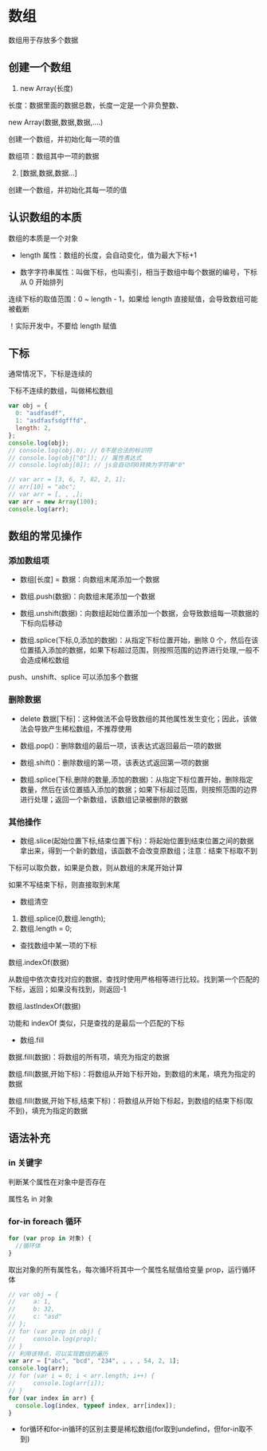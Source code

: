 # 数组

数组用于存放多个数据

## 创建一个数组

1. new Array(长度)

长度：数据里面的数据总数，长度一定是一个非负整数、

new Array(数据,数据,数据,....)

创建一个数组，并初始化每一项的值

数组项：数组其中一项的数据

2. [数据,数据,数据...]

创建一个数组，并初始化其每一项的值

## 认识数组的本质

数组的本质是一个对象

- length 属性：数组的长度，会自动变化，值为最大下标+1

- 数字字符串属性：叫做下标，也叫索引，相当于数组中每个数据的编号，下标从 0 开始排列

连续下标的取值范围：0 ~ length - 1，如果给 length 直接赋值，会导致数组可能被截断

！实际开发中，不要给 length 赋值

## 下标

通常情况下，下标是连续的

下标不连续的数组，叫做稀松数组

```js
var obj = {
  0: "asdfasdf",
  1: "asdfasfsdgfffd",
  length: 2,
};
console.log(obj);
// console.log(obj.0); // 0不是合法的标识符
// console.log(obj["0"]); // 属性表达式
// console.log(obj[0]); // js会自动将0转换为字符串"0"
```

```js
// var arr = [3, 6, 7, 82, 2, 1];
// arr[10] = "abc";
// var arr = [, , ,];
var arr = new Array(100);
console.log(arr);
```

## 数组的常见操作

### 添加数组项

- 数组[长度] = 数据：向数组末尾添加一个数据

- 数组.push(数据)：向数组末尾添加一个数据

- 数组.unshift(数据)：向数组起始位置添加一个数据，会导致数组每一项数据的下标向后移动

- 数组.splice(下标,0,添加的数据)：从指定下标位置开始，删除 0 个，然后在该位置插入添加的数据，如果下标超过范围，则按照范围的边界进行处理,一般不会造成稀松数组

push、unshift、splice 可以添加多个数据

### 删除数据

- delete 数据[下标]：这种做法不会导致数组的其他属性发生变化；因此，该做法会导致产生稀松数组，不推荐使用

- 数组.pop()：删除数组的最后一项，该表达式返回最后一项的数据

- 数组.shift()：删除数组的第一项，该表达式返回第一项的数据

- 数组.splice(下标,删除的数量,添加的数据)：从指定下标位置开始，删除指定数量，然后在该位置插入添加的数据；如果下标超过范围，则按照范围的边界进行处理；返回一个新数组，该数组记录被删除的数据

### 其他操作

- 数组.slice(起始位置下标,结束位置下标)：将起始位置到结束位置之间的数据拿出来，得到一个新的数组，该函数不会改变原数组；注意：结束下标取不到

下标可以取负数，如果是负数，则从数组的末尾开始计算

如果不写结束下标，则直接取到末尾

- 数组清空

1. 数组.splice(0,数组.length);
2. 数组.length = 0;

- 查找数组中某一项的下标

数组.indexOf(数据)

从数组中依次查找对应的数据，查找时使用严格相等进行比较。找到第一个匹配的下标，返回；如果没有找到，则返回-1

数组.lastIndexOf(数据)

功能和 indexOf 类似，只是查找的是最后一个匹配的下标

- 数组.fill

数据.fill(数据)：将数组的所有项，填充为指定的数据

数组.fill(数据,开始下标)：将数组从开始下标开始，到数组的末尾，填充为指定的数据

数组.fill(数据,开始下标,结束下标)：将数组从开始下标起，到数组的结束下标(取不到)，填充为指定的数据

## 语法补充

### in 关键字

判断某个属性在对象中是否存在

属性名 in 对象

### for-in foreach 循环

```js
for (var prop in 对象) {
  //循环体
}
```

取出对象的所有属性名，每次循环将其中一个属性名赋值给变量 prop，运行循环体

```js
// var obj = {
//     a: 1,
//     b: 32,
//     c: "asd"
// };
// for (var prop in obj) {
//     console.log(prop);
// }
// 利用该特点，可以实现数组的遍历
var arr = ["abc", "bcd", "234", , , , 54, 2, 1];
console.log(arr);
// for (var i = 0; i < arr.length; i++) {
//     console.log(arr[i]);
// }
for (var index in arr) {
  console.log(index, typeof index, arr[index]);
}
```
- for循环和for-in循环的区别主要是稀松数组(for取到undefind，但for-in取不到)
